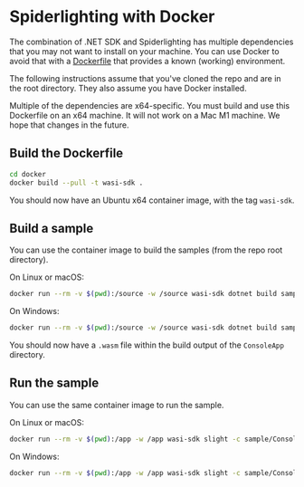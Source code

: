 # Spiderlighting with Docker

The combination of .NET SDK and Spiderlighting has multiple dependencies that you may not want to install on your machine. You can use Docker to avoid that with a [Dockerfile](Dockerfile) that provides a known (working) environment.

The following instructions assume that you've cloned the repo and are in the root directory. They also assume you have Docker installed.

Multiple of the dependencies are x64-specific. You must build and use this Dockerfile on an x64 machine. It will not work on a Mac M1 machine. We hope that changes in the future.

## Build the Dockerfile

```bash
cd docker
docker build --pull -t wasi-sdk .
```

You should now have an Ubuntu x64 container image, with the tag `wasi-sdk`.

## Build a sample

You can use the container image to build the samples (from the repo root directory).

On Linux or macOS:

```bash
docker run --rm -v $(pwd):/source -w /source wasi-sdk dotnet build sample/ConsoleApp/
```

On Windows:

```bash
docker run --rm -v $(pwd):/source -w /source wasi-sdk dotnet build sample/ConsoleApp/
```

You should now have a `.wasm` file within the build output of the `ConsoleApp` directory.

## Run the sample

You can use the same container image to run the sample.

On Linux or macOS:

```bash
docker run --rm -v $(pwd):/app -w /app wasi-sdk slight -c sample/ConsoleApp/slightfile.toml run sample/ConsoleApp/bin/Debug/net8.0/wasi-wasm/AppBundle/ConsoleApp.wasm -l
```

On Windows:

```bash
docker run --rm -v $(pwd):/app -w /app wasi-sdk slight -c sample/ConsoleApp/slightfile.toml run sample/ConsoleApp/bin/Debug/net8.0/wasi-wasm/AppBundle/ConsoleApp.wasm -l
```
